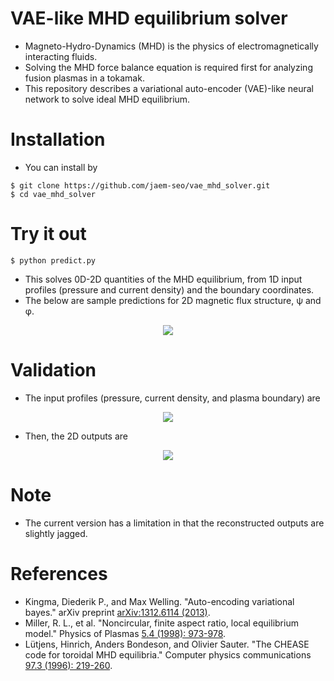 # VAE-like MHD equilibrium solver
- Magneto-Hydro-Dynamics (MHD) is the physics of electromagnetically interacting fluids.
- Solving the MHD force balance equation is required first for analyzing fusion plasmas in a tokamak.
- This repository describes a variational auto-encoder (VAE)-like neural network to solve ideal MHD equilibrium.

# Installation
- You can install by
```
$ git clone https://github.com/jaem-seo/vae_mhd_solver.git
$ cd vae_mhd_solver
```

# Try it out
```
$ python predict.py
```
- This solves 0D-2D quantities of the MHD equilibrium, from 1D input profiles (pressure and current density) and the boundary coordinates.
- The below are sample predictions for 2D magnetic flux structure, ψ and φ.
<p align="center">
  <img src="https://user-images.githubusercontent.com/46472432/168748038-36ac52c3-b2b4-4a9e-98cb-00af03765977.png">
</p>

# Validation
- The input profiles (pressure, current density, and plasma boundary) are
<p align="center">
  <img src="https://user-images.githubusercontent.com/46472432/168934018-e295b894-6277-47e4-a496-0f18d59ee977.png">
</p>

- Then, the 2D outputs are
<p align="center">
  <img src="https://user-images.githubusercontent.com/46472432/168748830-af80e7c4-6879-4180-a14a-54b4aa9bca00.png">
</p>

# Note
- The current version has a limitation in that the reconstructed outputs are slightly jagged.

# References
- Kingma, Diederik P., and Max Welling. "Auto-encoding variational bayes." arXiv preprint [arXiv:1312.6114 (2013)](https://arxiv.org/pdf/1312.6114.pdf).
- Miller, R. L., et al. "Noncircular, finite aspect ratio, local equilibrium model." Physics of Plasmas [5.4 (1998): 973-978](https://aip.scitation.org/doi/abs/10.1063/1.872666).
- Lütjens, Hinrich, Anders Bondeson, and Olivier Sauter. "The CHEASE code for toroidal MHD equilibria." Computer physics communications [97.3 (1996): 219-260](https://www.sciencedirect.com/science/article/pii/001046559600046X).

